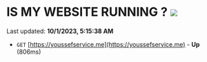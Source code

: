 # IS MY WEBSITE RUNNING ? [![](https://img.shields.io/static/v1?label=Sponsor&message=%E2%9D%A4&logo=GitHub&color=%23fe8e86)](https://github.com/sponsors/<username>)

Last updated: **10/1/2023, 5:15:38 AM**

- `GET` [https://youssefservice.me](https://youssefservice.me) - **Up** (806ms)
